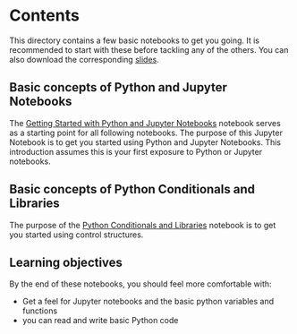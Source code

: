 # Contents
This directory contains a few basic notebooks to get you going. It is recommended to start with these
before tackling any of the others. You can also download the corresponding [slides](../Introductory/slides/Bootcamp_Python_Introduction.pdf).


## Basic concepts of Python and Jupyter Notebooks
The [Getting Started with Python and Jupyter Notebooks](01.01-Getting-Started-with-Python-and-Jupyter-Notebooks.ipynb) notebook serves as a starting point for all following notebooks. The purpose of this Jupyter Notebook is to get you started using Python and Jupyter Notebooks. This introduction assumes this is your first exposure to Python or Jupyter notebooks.

## Basic concepts of Python Conditionals and Libraries
The purpose of the [Python Conditionals and Libraries](01.02-Python-Conditionals-and-Libraries.ipynb) notebook is to get you started using control structures.
 

## Learning objectives
By the end of these notebooks, you should feel more comfortable with:
- Get a feel for Jupyter notebooks and the basic python variables and functions
- you can read and write basic Python code